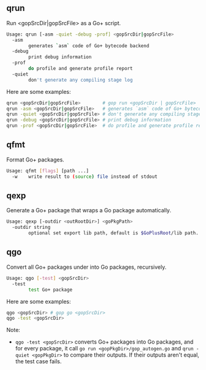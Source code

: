 ## qrun

Run <gopSrcDir|gopSrcFile> as a Go+ script.

```bash
Usage: qrun [-asm -quiet -debug -prof] <gopSrcDir|gopSrcFile>
  -asm
    	generates `asm` code of Go+ bytecode backend
  -debug
    	print debug information
  -prof
    	do profile and generate profile report
  -quiet
    	don't generate any compiling stage log
```

Here are some examples:

```bash
qrun <gopSrcDir|gopSrcFile>        # gop run <gopSrcDir | gopSrcFile>
qrun -asm <gopSrcDir|gopSrcFile>   # generates `asm` code of Go+ bytecode backend
qrun -quiet <gopSrcDir|gopSrcFile> # don't generate any compiling stage log
qrun -debug <gopSrcDir|gopSrcFile> # print debug information
qrun -prof <gopSrcDir|gopSrcFile>  # do profile and generate profile report
```

## qfmt

Format Go+ packages.

```bash
Usage: qfmt [flags] [path ...]
  -w	write result to (source) file instead of stdout
```


## qexp

Generate a Go+ package that wraps a Go package automatically.

```bash
Usage: qexp [-outdir <outRootDir>] <goPkgPath>
  -outdir string
    	optional set export lib path, default is $GoPlusRoot/lib path.
```

## qgo

Convert all Go+ packages under <gopSrcDir> into Go packages, recursively.

```bash
Usage: qgo [-test] <gopSrcDir>
  -test
    	test Go+ package
```

Here are some examples:

```bash
qgo <gopSrcDir> # gop go <gopSrcDir>
qgo -test <gopSrcDir>
```

Note:

* `qgo -test <gopSrcDir>` converts Go+ packages into Go packages, and for every package, it call `go run <gopPkgDir>/gop_autogen.go` and `qrun -quiet <gopPkgDir>` to compare their outputs. If their outputs aren't equal, the test case fails.
